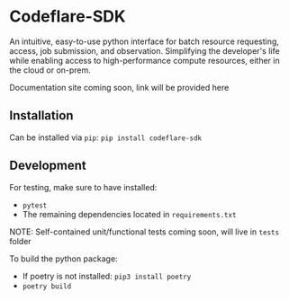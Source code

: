 # Codeflare-SDK

An intuitive, easy-to-use python interface for batch resource requesting, access, job submission, and observation. Simplifying the developer's life while enabling access to high-performance compute resources, either in the cloud or on-prem.

Documentation site coming soon, link will be provided here

## Installation

Can be installed via `pip`: `pip install codeflare-sdk`

## Development

For testing, make sure to have installed:
 - `pytest`
 - The remaining dependencies located in `requirements.txt`

NOTE: Self-contained unit/functional tests coming soon, will live in `tests` folder

To build the python package:
 - If poetry is not installed: `pip3 install poetry`
 - `poetry build`

